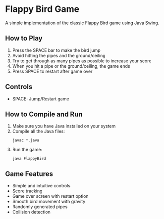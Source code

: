 # Flappy Bird Game

A simple implementation of the classic Flappy Bird game using Java Swing.

## How to Play

1. Press the SPACE bar to make the bird jump
2. Avoid hitting the pipes and the ground/ceiling
3. Try to get through as many pipes as possible to increase your score
4. When you hit a pipe or the ground/ceiling, the game ends
5. Press SPACE to restart after game over

## Controls

- SPACE: Jump/Restart game

## How to Compile and Run

1. Make sure you have Java installed on your system
2. Compile all the Java files:
   ```
   javac *.java
   ```
3. Run the game:
   ```
   java FlappyBird
   ```

## Game Features

- Simple and intuitive controls
- Score tracking
- Game over screen with restart option
- Smooth bird movement with gravity
- Randomly generated pipes
- Collision detection
